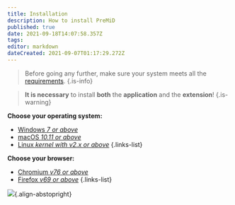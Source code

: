 ```yaml
---
title: Installation
description: How to install PreMiD
published: true
date: 2021-09-18T14:07:58.357Z
tags: 
editor: markdown
dateCreated: 2021-09-07T01:17:29.272Z
---
```


> Before going any further, make sure your system meets all the [requirements](/install/requirements).
{.is-info}

> **It is necessary** to install **both** the **application** and the **extension**!
{.is-warning}

**Choose your operating system:**
- [Windows *7 or above*](/install/windows)
- [macOS *10.11 or above*](/install/macos)
- [Linux *kernel with v2.x or above*](/install/linux)
{.links-list}

**Choose your browser:**
- [Chromium *v76 or above*](/install/chromium)
- [Firefox *v69 or above*](/install/firefox)
{.links-list}

![](https://a.icons8.com/ajlQdsfa/FZhYWV/svg.svg){.align-abstopright}